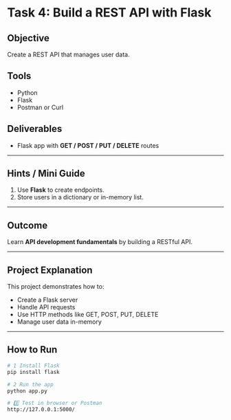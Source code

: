 # Task 4: Build a REST API with Flask

## Objective
Create a REST API that manages user data.

## Tools
- Python  
- Flask  
- Postman or Curl  

## Deliverables
- Flask app with **GET / POST / PUT / DELETE** routes

---

## Hints / Mini Guide
1. Use **Flask** to create endpoints.  
2. Store users in a dictionary or in-memory list.

---

## Outcome
Learn **API development fundamentals** by building a RESTful API.

---

## Project Explanation

This project demonstrates how to:
- Create a Flask server  
- Handle API requests  
- Use HTTP methods like GET, POST, PUT, DELETE  
- Manage user data in-memory  

---


## How to Run

```bash
# 1️ Install Flask
pip install flask

# 2️ Run the app
python app.py

# 3️⃣ Test in browser or Postman
http://127.0.0.1:5000/
